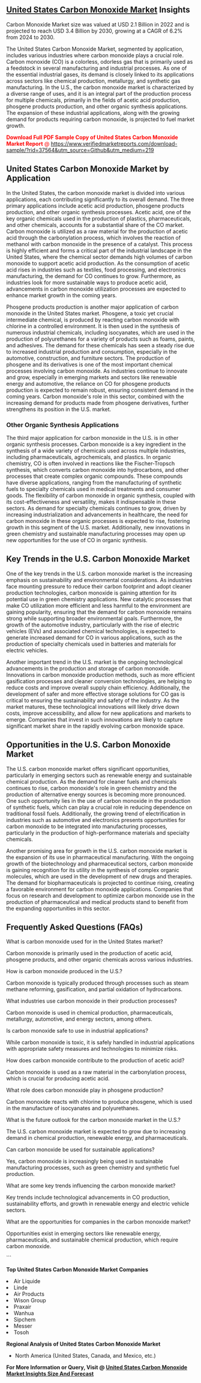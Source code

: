 <h2><a href="https://www.verifiedmarketreports.com/download-sample/?rid=37564&amp;utm_source=Github&amp;utm_medium=219" target="_blank">United States Carbon Monoxide Market</a> Insights</h2><p>Carbon Monoxide Market size was valued at USD 2.1 Billion in 2022 and is projected to reach USD 3.4 Billion by 2030, growing at a CAGR of 6.2% from 2024 to 2030.</p><p> <p>The United States Carbon Monoxide Market, segmented by application, includes various industries where carbon monoxide plays a crucial role. Carbon monoxide (CO) is a colorless, odorless gas that is primarily used as a feedstock in several manufacturing and industrial processes. As one of the essential industrial gases, its demand is closely linked to its applications across sectors like chemical production, metallurgy, and synthetic gas manufacturing. In the U.S., the carbon monoxide market is characterized by a diverse range of uses, and it is an integral part of the production process for multiple chemicals, primarily in the fields of acetic acid production, phosgene products production, and other organic synthesis applications. The expansion of these industrial applications, along with the growing demand for products requiring carbon monoxide, is projected to fuel market growth. <p><span class=""><span style="color: #ff0000;"><strong>Download Full PDF Sample Copy of United States Carbon Monoxide Market Report</strong> @ </span><a href="https://www.verifiedmarketreports.com/download-sample/?rid=37564&amp;utm_source=Github&amp;utm_medium=219" target="_blank">https://www.verifiedmarketreports.com/download-sample/?rid=37564&amp;utm_source=Github&amp;utm_medium=219</a></span></p></p> <h2>United States Carbon Monoxide Market by Application</h2> <p>In the United States, the carbon monoxide market is divided into various applications, each contributing significantly to its overall demand. The three primary applications include acetic acid production, phosgene products production, and other organic synthesis processes. Acetic acid, one of the key organic chemicals used in the production of plastics, pharmaceuticals, and other chemicals, accounts for a substantial share of the CO market. Carbon monoxide is utilized as a raw material for the production of acetic acid through the carbonylation process, which involves the reaction of methanol with carbon monoxide in the presence of a catalyst. This process is highly efficient and forms a critical part of the industrial landscape in the United States, where the chemical sector demands high volumes of carbon monoxide to support acetic acid production. As the consumption of acetic acid rises in industries such as textiles, food processing, and electronics manufacturing, the demand for CO continues to grow. Furthermore, as industries look for more sustainable ways to produce acetic acid, advancements in carbon monoxide utilization processes are expected to enhance market growth in the coming years.</p> <p>Phosgene products production is another major application of carbon monoxide in the United States market. Phosgene, a toxic yet crucial intermediate chemical, is produced by reacting carbon monoxide with chlorine in a controlled environment. It is then used in the synthesis of numerous industrial chemicals, including isocyanates, which are used in the production of polyurethanes for a variety of products such as foams, paints, and adhesives. The demand for these chemicals has seen a steady rise due to increased industrial production and consumption, especially in the automotive, construction, and furniture sectors. The production of phosgene and its derivatives is one of the most important chemical processes involving carbon monoxide. As industries continue to innovate and grow, especially in emerging markets and sectors like renewable energy and automotive, the reliance on CO for phosgene products production is expected to remain robust, ensuring consistent demand in the coming years. Carbon monoxide's role in this sector, combined with the increasing demand for products made from phosgene derivatives, further strengthens its position in the U.S. market.</p> <h3>Other Organic Synthesis Applications</h3> <p>The third major application for carbon monoxide in the U.S. is in other organic synthesis processes. Carbon monoxide is a key ingredient in the synthesis of a wide variety of chemicals used across multiple industries, including pharmaceuticals, agrochemicals, and plastics. In organic chemistry, CO is often involved in reactions like the Fischer-Tropsch synthesis, which converts carbon monoxide into hydrocarbons, and other processes that create complex organic compounds. These compounds have diverse applications, ranging from the manufacturing of synthetic fuels to specialty chemicals used in medical treatments and consumer goods. The flexibility of carbon monoxide in organic synthesis, coupled with its cost-effectiveness and versatility, makes it indispensable in these sectors. As demand for specialty chemicals continues to grow, driven by increasing industrialization and advancements in healthcare, the need for carbon monoxide in these organic processes is expected to rise, fostering growth in this segment of the U.S. market. Additionally, new innovations in green chemistry and sustainable manufacturing processes may open up new opportunities for the use of CO in organic synthesis.</p> <h2>Key Trends in the U.S. Carbon Monoxide Market</h2> <p>One of the key trends in the U.S. carbon monoxide market is the increasing emphasis on sustainability and environmental considerations. As industries face mounting pressure to reduce their carbon footprint and adopt cleaner production technologies, carbon monoxide is gaining attention for its potential use in green chemistry applications. New catalytic processes that make CO utilization more efficient and less harmful to the environment are gaining popularity, ensuring that the demand for carbon monoxide remains strong while supporting broader environmental goals. Furthermore, the growth of the automotive industry, particularly with the rise of electric vehicles (EVs) and associated chemical technologies, is expected to generate increased demand for CO in various applications, such as the production of specialty chemicals used in batteries and materials for electric vehicles.</p> <p>Another important trend in the U.S. market is the ongoing technological advancements in the production and storage of carbon monoxide. Innovations in carbon monoxide production methods, such as more efficient gasification processes and cleaner conversion technologies, are helping to reduce costs and improve overall supply chain efficiency. Additionally, the development of safer and more effective storage solutions for CO gas is critical to ensuring the sustainability and safety of the industry. As the market matures, these technological innovations will likely drive down costs, improve accessibility, and allow for new applications and markets to emerge. Companies that invest in such innovations are likely to capture significant market share in the rapidly evolving carbon monoxide space.</p> <h2>Opportunities in the U.S. Carbon Monoxide Market</h2> <p>The U.S. carbon monoxide market offers significant opportunities, particularly in emerging sectors such as renewable energy and sustainable chemical production. As the demand for cleaner fuels and chemicals continues to rise, carbon monoxide's role in green chemistry and the production of alternative energy sources is becoming more pronounced. One such opportunity lies in the use of carbon monoxide in the production of synthetic fuels, which can play a crucial role in reducing dependence on traditional fossil fuels. Additionally, the growing trend of electrification in industries such as automotive and electronics presents opportunities for carbon monoxide to be integrated into manufacturing processes, particularly in the production of high-performance materials and specialty chemicals.</p> <p>Another promising area for growth in the U.S. carbon monoxide market is the expansion of its use in pharmaceutical manufacturing. With the ongoing growth of the biotechnology and pharmaceutical sectors, carbon monoxide is gaining recognition for its utility in the synthesis of complex organic molecules, which are used in the development of new drugs and therapies. The demand for biopharmaceuticals is projected to continue rising, creating a favorable environment for carbon monoxide applications. Companies that focus on research and development to optimize carbon monoxide use in the production of pharmaceutical and medical products stand to benefit from the expanding opportunities in this sector.</p> <h2>Frequently Asked Questions (FAQs)</h2> <p>What is carbon monoxide used for in the United States market?</p> <p>Carbon monoxide is primarily used in the production of acetic acid, phosgene products, and other organic chemicals across various industries.</p> <p>How is carbon monoxide produced in the U.S.?</p> <p>Carbon monoxide is typically produced through processes such as steam methane reforming, gasification, and partial oxidation of hydrocarbons.</p> <p>What industries use carbon monoxide in their production processes?</p> <p>Carbon monoxide is used in chemical production, pharmaceuticals, metallurgy, automotive, and energy sectors, among others.</p> <p>Is carbon monoxide safe to use in industrial applications?</p> <p>While carbon monoxide is toxic, it is safely handled in industrial applications with appropriate safety measures and technologies to minimize risks.</p> <p>How does carbon monoxide contribute to the production of acetic acid?</p> <p>Carbon monoxide is used as a raw material in the carbonylation process, which is crucial for producing acetic acid.</p> <p>What role does carbon monoxide play in phosgene production?</p> <p>Carbon monoxide reacts with chlorine to produce phosgene, which is used in the manufacture of isocyanates and polyurethanes.</p> <p>What is the future outlook for the carbon monoxide market in the U.S.?</p> <p>The U.S. carbon monoxide market is expected to grow due to increasing demand in chemical production, renewable energy, and pharmaceuticals.</p> <p>Can carbon monoxide be used for sustainable applications?</p> <p>Yes, carbon monoxide is increasingly being used in sustainable manufacturing processes, such as green chemistry and synthetic fuel production.</p> <p>What are some key trends influencing the carbon monoxide market?</p> <p>Key trends include technological advancements in CO production, sustainability efforts, and growth in renewable energy and electric vehicle sectors.</p> <p>What are the opportunities for companies in the carbon monoxide market?</p> <p>Opportunities exist in emerging sectors like renewable energy, pharmaceuticals, and sustainable chemical production, which require carbon monoxide.</p> ```</p><p><strong>Top United States Carbon Monoxide Market Companies</strong></p><div data-test-id=""><p><li>Air Liquide</li><li> Linde</li><li> Air Products</li><li> Wison Group</li><li> Praxair</li><li> Wanhua</li><li> Sipchem</li><li> Messer</li><li> Tosoh</li></p><div><strong>Regional Analysis of&nbsp;United States Carbon Monoxide Market</strong></div><ul><li dir="ltr"><p dir="ltr">North America&nbsp;(United States, Canada, and Mexico, etc.)</p></li></ul><p><strong>For More Information or Query, Visit @&nbsp;</strong><strong><a href="https://www.verifiedmarketreports.com/product/global-carbon-monoxide-market-2019-by-manufacturers-regions-type-and-application-forecast-to-2024/?utm_source=Github&amp;utm_medium=219" target="_blank">United States Carbon Monoxide Market Insights Size And Forecast</a></strong></p></div>
